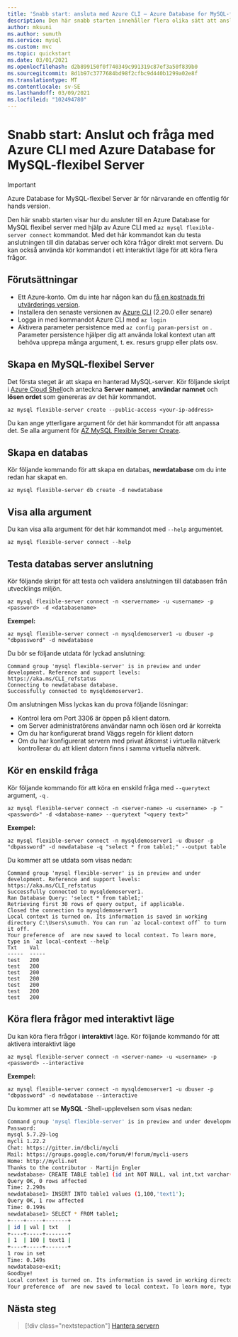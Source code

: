 ```yaml
---
title: 'Snabb start: ansluta med Azure CLI – Azure Database for MySQL-flexibel Server'
description: Den här snabb starten innehåller flera olika sätt att ansluta till Azure CLI med Azure Database for MySQL-flexibel Server.
author: mksuni
ms.author: sumuth
ms.service: mysql
ms.custom: mvc
ms.topic: quickstart
ms.date: 03/01/2021
ms.openlocfilehash: d2b899150f0f740349c991319c87ef3a50f839b0
ms.sourcegitcommit: 8d1b97c3777684bd98f2cfbc9d440b1299a02e8f
ms.translationtype: MT
ms.contentlocale: sv-SE
ms.lasthandoff: 03/09/2021
ms.locfileid: "102494780"
---
```

# <a name="quickstart-connect-and-query-with-azure-cli--with-azure-database-for-mysql---flexible-server"></a>Snabb start: Anslut och fråga med Azure CLI med Azure Database for MySQL-flexibel Server

> [!IMPORTANT]
> Azure Database for MySQL-flexibel Server är för närvarande en offentlig för hands version.

Den här snabb starten visar hur du ansluter till en Azure Database for MySQL flexibel server med hjälp av Azure CLI med ```az mysql flexible-server connect``` kommandot. Med det här kommandot kan du testa anslutningen till din databas server och köra frågor direkt mot servern.  Du kan också använda kör kommandot i ett interaktivt läge för att köra flera frågor.

## <a name="prerequisites"></a>Förutsättningar

- Ett Azure-konto. Om du inte har någon kan du [få en kostnads fri utvärderings version](https://azure.microsoft.com/free/).
- Installera den senaste versionen av [Azure CLI](/cli/azure/install-azure-cli) (2.20.0 eller senare)
- Logga in med kommandot Azure CLI med ```az login``` 
- Aktivera parameter persistence med ```az config param-persist on``` . Parameter persistence hjälper dig att använda lokal kontext utan att behöva upprepa många argument, t. ex. resurs grupp eller plats osv.

## <a name="create-an-mysql-flexible-server"></a>Skapa en MySQL-flexibel Server

Det första steget är att skapa en hanterad MySQL-server. Kör följande skript i [Azure Cloud Shell](https://shell.azure.com/)och anteckna **Server namnet**, **användar namnet** och  **lösen ordet** som genereras av det här kommandot.

```azurecli
az mysql flexible-server create --public-access <your-ip-address>
```

Du kan ange ytterligare argument för det här kommandot för att anpassa det. Se alla argument för [AZ MySQL Flexible Server Create](/cli/azure/mysql/flexible-server?view=azure-cli-latest#az_mysql_flexible_server_create).

## <a name="create-a-database"></a>Skapa en databas
Kör följande kommando för att skapa en databas, **newdatabase** om du inte redan har skapat en.

```azurecli
az mysql flexible-server db create -d newdatabase
```

## <a name="view-all-the-arguments"></a>Visa alla argument
Du kan visa alla argument för det här kommandot med ```--help``` argumentet. 

```azurecli
az mysql flexible-server connect --help
```

## <a name="test-database-server-connection"></a>Testa databas server anslutning
Kör följande skript för att testa och validera anslutningen till databasen från utvecklings miljön.

```azurecli
az mysql flexible-server connect -n <servername> -u <username> -p <password> -d <databasename>
```

**Exempel:**
```azurecli
az mysql flexible-server connect -n mysqldemoserver1 -u dbuser -p "dbpassword" -d newdatabase
```

Du bör se följande utdata för lyckad anslutning:

```output
Command group 'mysql flexible-server' is in preview and under development. Reference and support levels: https://aka.ms/CLI_refstatus
Connecting to newdatabase database.
Successfully connected to mysqldemoserver1.
```
Om anslutningen Miss lyckas kan du prova följande lösningar:
- Kontrol lera om Port 3306 är öppen på klient datorn.
- om Server administratörens användar namn och lösen ord är korrekta
- Om du har konfigurerat brand Väggs regeln för klient datorn
- Om du har konfigurerat servern med privat åtkomst i virtuella nätverk kontrollerar du att klient datorn finns i samma virtuella nätverk.

## <a name="run-single-query"></a>Kör en enskild fråga
Kör följande kommando för att köra en enskild fråga med ```--querytext``` argument, ```-q``` .

```azurecli
az mysql flexible-server connect -n <server-name> -u <username> -p "<password>" -d <database-name> --querytext "<query text>"
```

**Exempel:**
```azurecli
az mysql flexible-server connect -n mysqldemoserver1 -u dbuser -p "dbpassword" -d newdatabase -q "select * from table1;" --output table
```

Du kommer att se utdata som visas nedan:

```output
Command group 'mysql flexible-server' is in preview and under development. Reference and support levels: https://aka.ms/CLI_refstatus
Successfully connected to mysqldemoserver1.
Ran Database Query: 'select * from table1;'
Retrieving first 30 rows of query output, if applicable.
Closed the connection to mysqldemoserver1
Local context is turned on. Its information is saved in working directory C:\Users\sumuth. You can run `az local-context off` to turn it off.
Your preference of  are now saved to local context. To learn more, type in `az local-context --help`
Txt    Val
-----  -----
test   200
test   200
test   200
test   200
test   200
test   200
test   200
```

## <a name="run-multiple-queries-using-interactive-mode"></a>Köra flera frågor med interaktivt läge
Du kan köra flera frågor i **interaktivt** läge. Kör följande kommando för att aktivera interaktivt läge

```azurecli
az mysql flexible-server connect -n <server-name> -u <username> -p <password> --interactive
```

**Exempel:**
```azurecli
az mysql flexible-server connect -n mysqldemoserver1 -u dbuser -p "dbpassword" -d newdatabase --interactive
```

Du kommer att se **MySQL** -Shell-upplevelsen som visas nedan:

```bash
Command group 'mysql flexible-server' is in preview and under development. Reference and support levels: https://aka.ms/CLI_refstatus
Password:
mysql 5.7.29-log
mycli 1.22.2
Chat: https://gitter.im/dbcli/mycli
Mail: https://groups.google.com/forum/#!forum/mycli-users
Home: http://mycli.net
Thanks to the contributor - Martijn Engler
newdatabase> CREATE TABLE table1 (id int NOT NULL, val int,txt varchar(200));
Query OK, 0 rows affected
Time: 2.290s
newdatabase1> INSERT INTO table1 values (1,100,'text1');
Query OK, 1 row affected
Time: 0.199s
newdatabase1> SELECT * FROM table1;
+----+-----+-------+
| id | val | txt   |
+----+-----+-------+
| 1  | 100 | text1 |
+----+-----+-------+
1 row in set
Time: 0.149s
newdatabase>exit;
Goodbye!
Local context is turned on. Its information is saved in working directory C:\mydir. You can run `az local-context off` to turn it off.
Your preference of  are now saved to local context. To learn more, type in `az local-context --help`
```


## <a name="next-steps"></a>Nästa steg

> [!div class="nextstepaction"]
> [Hantera servern](./how-to-manage-server-cli.md)

